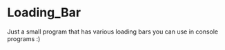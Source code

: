 # Loading_Bar
Just a small program that has various loading bars you can use in console programs :)
